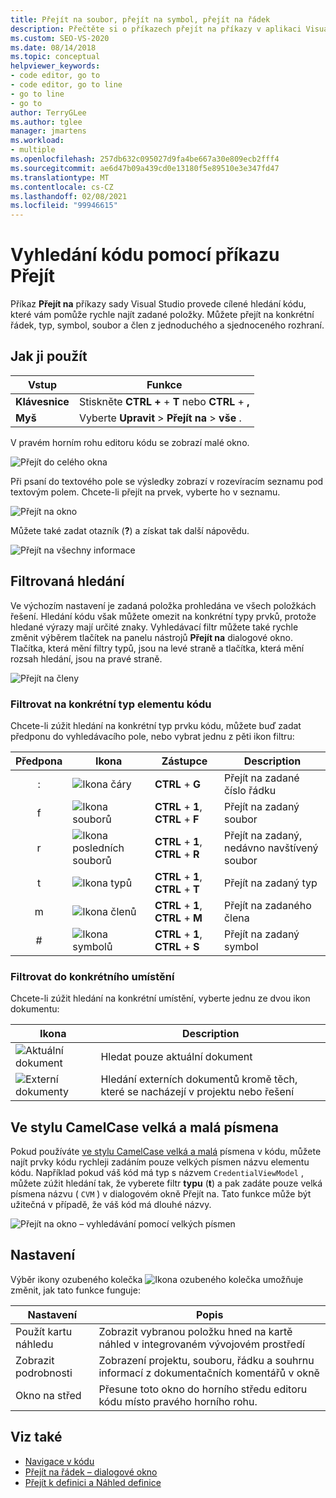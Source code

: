 ```yaml
---
title: Přejít na soubor, přejít na symbol, přejít na řádek
description: Přečtěte si o příkazech přejít na příkazy v aplikaci Visual Studio a o tom, jak je můžete použít k provádění cíleného prohledávání kódu.
ms.custom: SEO-VS-2020
ms.date: 08/14/2018
ms.topic: conceptual
helpviewer_keywords:
- code editor, go to
- code editor, go to line
- go to line
- go to
author: TerryGLee
ms.author: tglee
manager: jmartens
ms.workload:
- multiple
ms.openlocfilehash: 257db632c095027d9fa4be667a30e809ecb2fff4
ms.sourcegitcommit: ae6d47b09a439cd0e13180f5e89510e3e347fd47
ms.translationtype: MT
ms.contentlocale: cs-CZ
ms.lasthandoff: 02/08/2021
ms.locfileid: "99946615"
---
```

# <a name="find-code-using-go-to-commands"></a>Vyhledání kódu pomocí příkazu Přejít

Příkaz **Přejít na** příkazy sady Visual Studio provede cílené hledání kódu, které vám pomůže rychle najít zadané položky. Můžete přejít na konkrétní řádek, typ, symbol, soubor a člen z jednoduchého a sjednoceného rozhraní.

## <a name="how-to-use-it"></a>Jak ji použít

Vstup | Funkce
------------ | ---
**Klávesnice** | Stiskněte **CTRL +** + **T** nebo **CTRL** + **,**
**Myš** | Vyberte **Upravit**  >  **Přejít na**  >  **vše** .

V pravém horním rohu editoru kódu se zobrazí malé okno.

![Přejít do celého okna](media/go-to-all.png)

Při psaní do textového pole se výsledky zobrazí v rozevíracím seznamu pod textovým polem. Chcete-li přejít na prvek, vyberte ho v seznamu.

![Přejít na okno](../ide/media/vside_navigatetowindow.png)

Můžete také zadat otazník (**?**) a získat tak další nápovědu.

![Přejít na všechny informace](media/go-to-all-help.png)

## <a name="filtered-searches"></a>Filtrovaná hledání

Ve výchozím nastavení je zadaná položka prohledána ve všech položkách řešení. Hledání kódu však můžete omezit na konkrétní typy prvků, protože hledané výrazy mají určité znaky. Vyhledávací filtr můžete také rychle změnit výběrem tlačítek na panelu nástrojů **Přejít na** dialogové okno. Tlačítka, která mění filtry typů, jsou na levé straně a tlačítka, která mění rozsah hledání, jsou na pravé straně.

![Přejít na členy](../ide/media/vside_navigation_toolbar.png)

### <a name="filter-to-a-specific-type-of-code-element"></a>Filtrovat na konkrétní typ elementu kódu

Chcete-li zúžit hledání na konkrétní typ prvku kódu, můžete buď zadat předponu do vyhledávacího pole, nebo vybrat jednu z pěti ikon filtru:

Předpona | Ikona | Zástupce | Description
:-: | - | - | -
:| ![Ikona čáry](media/gotoall-line-icon.png) | **CTRL** + **G** | Přejít na zadané číslo řádku
f| ![Ikona souborů](media/gotoall-files-icon.png) | **CTRL** + **1**, **CTRL** + **F** | Přejít na zadaný soubor
r| ![Ikona posledních souborů](media/gotoall-recent-files-icon.png) | **CTRL** + **1**, **CTRL** + **R** | Přejít na zadaný, nedávno navštívený soubor
t| ![Ikona typů](media/gotoall-types-icon.png) | **CTRL** + **1**, **CTRL** + **T** | Přejít na zadaný typ
m| ![Ikona členů](media/gotoall-members-icon.png) | **CTRL** + **1**, **CTRL** + **M** | Přejít na zadaného člena
\#| ![Ikona symbolů](media/gotoall-symbols-icon.png) | **CTRL** + **1**, **CTRL** + **S** | Přejít na zadaný symbol

### <a name="filter-to-a-specific-location"></a>Filtrovat do konkrétního umístění

Chcete-li zúžit hledání na konkrétní umístění, vyberte jednu ze dvou ikon dokumentu:

Ikona | Description
---- | ---
![Aktuální dokument](media/gotoall_currentdocument.png) | Hledat pouze aktuální dokument
![Externí dokumenty](media/gotoall_external.png) | Hledání externích dokumentů kromě těch, které se nacházejí v projektu nebo řešení

## <a name="camel-casing"></a>Ve stylu CamelCase velká a malá písmena

Pokud používáte [ve stylu CamelCase velká a malá](https://en.wikipedia.org/wiki/Camel_case) písmena v kódu, můžete najít prvky kódu rychleji zadáním pouze velkých písmen názvu elementu kódu. Například pokud váš kód má typ s názvem `CredentialViewModel` , můžete zúžit hledání tak, že vyberete filtr **typu** (**t**) a pak zadáte pouze velká písmena názvu ( `CVM` ) v dialogovém okně Přejít na. Tato funkce může být užitečná v případě, že váš kód má dlouhé názvy.

![Přejít na okno – vyhledávání pomocí velkých písmen](../ide/media/vside_capitalsearch.png)

## <a name="settings"></a>Nastavení

Výběr ikony ozubeného kolečka ![Ikona ozubeného kolečka](media/gotoall_gear.png) umožňuje změnit, jak tato funkce funguje:

Nastavení | Popis
------- | ---
Použít kartu náhledu | Zobrazit vybranou položku hned na kartě náhled v integrovaném vývojovém prostředí
Zobrazit podrobnosti | Zobrazení projektu, souboru, řádku a souhrnu informací z dokumentačních komentářů v okně
Okno na střed | Přesune toto okno do horního středu editoru kódu místo pravého horního rohu.

## <a name="see-also"></a>Viz také

- [Navigace v kódu](../ide/navigating-code.md)
- [Přejít na řádek – dialogové okno](../ide/reference/go-to-line.md)
- [Přejít k definici a Náhled definice](../ide/go-to-and-peek-definition.md)
